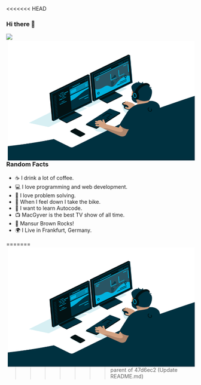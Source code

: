 <<<<<<< HEAD
### Hi there 👋

![](https://github-readme-stats.vercel.app/api?username=adiloc&count_private=true&show_icons=true&theme=cobalt) 
<img align="right" alt="GIF" src="https://github.com/adidumitrascu/adidumitrascu/blob/main/code.gif?raw=true" width="500" height="320" />

### Random Facts

- ☕ I drink a lot of coffee.
- 💻 I love programming and web development.
- 🔧 I love problem solving.
- 🚴 When I feel down I take the bike.
- 📜 I want to learn Autocode.
- 📺 MacGyver is the best TV show of all time.
- 🎵 Mansur Brown Rocks!
- 🌍 I Live in Frankfurt, Germany.

=======
<img align="right" alt="GIF" src="https://github.com/adidumitrascu/adidumitrascu/blob/main/code.gif?raw=true" width="500" height="320" />
>>>>>>> parent of 47d6ec2 (Update README.md)
